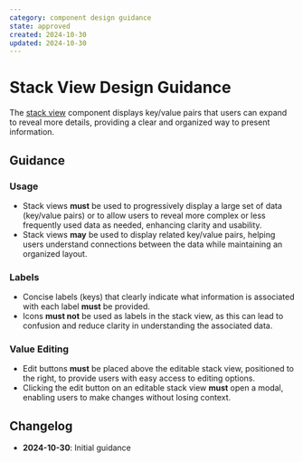 ```yaml
---
category: component design guidance
state: approved
created: 2024-10-30
updated: 2024-10-30
---
```


# Stack View Design Guidance

The [stack view](https://clarity.design/documentation/stack-view) component displays key/value pairs that users can expand to reveal more details, providing a clear and organized way to present information.

## Guidance

### Usage

- Stack views **must** be used to progressively display a large set of data (key/value pairs) or to allow users to reveal more complex or less frequently used data as needed, enhancing clarity and usability.
- Stack views **may** be used to display related key/value pairs, helping users understand connections between the data while maintaining an organized layout.

### Labels

- Concise labels (keys) that clearly indicate what information is associated with each label **must** be provided. 
- Icons **must not** be used as labels in the stack view, as this can lead to confusion and reduce clarity in understanding the associated data.

### Value Editing

- Edit buttons **must** be placed above the editable stack view, positioned to the right, to provide users with easy access to editing options.
- Clicking the edit button on an editable stack view **must** open a modal, enabling users to make changes without losing context.

## Changelog

- **2024-10-30**: Initial guidance
